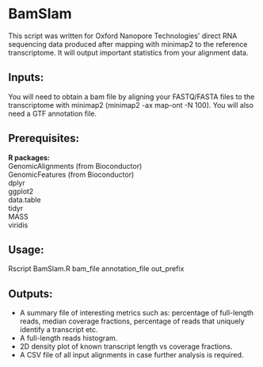 # BamSlam
This script was written for Oxford Nanopore Technologies' direct RNA sequencing data produced after mapping with minimap2 to the reference transcriptome. It will output important statistics from your alignment data.

## Inputs:
You will need to obtain a bam file by aligning your FASTQ/FASTA files to the transcriptome with minimap2 (minimap2 -ax map-ont -N 100). You will also need a GTF annotation file. 

## Prerequisites:
<b>R packages:</b><br>
GenomicAlignments (from Bioconductor)<br>
GenomicFeatures (from Bioconductor)<br>
dplyr<br>
ggplot2<br>
data.table<br>
tidyr <br>
MASS <br>
viridis <br>

## Usage:
Rscript BamSlam.R bam_file annotation_file out_prefix

## Outputs:
- A summary file of interesting metrics such as: percentage of full-length reads, median coverage fractions, percentage of reads that uniquely identify a transcript etc. <br>
- A full-length reads histogram. <br>
- 2D density plot of known transcript length vs coverage fractions. <br>
- A CSV file of all input alignments in case further analysis is required. <br>
